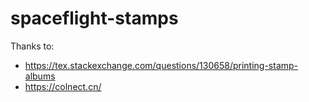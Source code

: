 # spaceflight-stamps

Thanks to: 
* https://tex.stackexchange.com/questions/130658/printing-stamp-albums
* https://colnect.cn/

